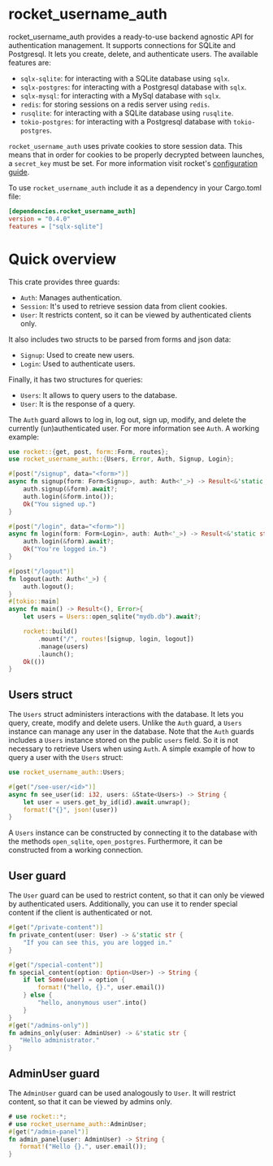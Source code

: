 # rocket_username_auth
rocket_username_auth provides a ready-to-use  backend agnostic API for authentication management.
It supports connections for SQLite and Postgresql. It lets you create, delete, and authenticate users.
The available features are:
* `sqlx-sqlite`: for interacting with a SQLite database using `sqlx`.
* `sqlx-postgres`: for interacting with a Postgresql database with `sqlx`.
* `sqlx-mysql`: for interacting with a MySql database with `sqlx`.
* `redis`: for storing sessions on a redis server using `redis`.
* `rusqlite`: for interacting with a SQLite database using `rusqlite`.
* `tokio-postgres`: for interacting with a Postgresql database with `tokio-postgres`.

`rocket_username_auth` uses private cookies to store session data.
This means that in order for cookies to be properly decrypted between launches, a `secret_key` must be set.
For more information visit rocket's [configuration guide](https://rocket.rs/v0.5-rc/guide/configuration/#configuration).





To use `rocket_username_auth` include it as a dependency in your Cargo.toml file:
```ini
[dependencies.rocket_username_auth]
version = "0.4.0"
features = ["sqlx-sqlite"]
```
# Quick overview
This crate provides three guards:
* `Auth`: Manages authentication.
* `Session`: It's used to retrieve session data from client cookies.
* `User`: It restricts content, so it can be viewed by authenticated clients only.


It also includes two structs to be parsed from forms and json data:
* `Signup`: Used to create new users.
* `Login`: Used to authenticate users.


Finally, it has two structures for queries:
* `Users`: It allows to query users to the database.
* `User`: It is the response of a query.


The `Auth` guard allows to log in, log out, sign up, modify, and delete the currently (un)authenticated user.
For more information see `Auth`.
 A working example:
```rust
use rocket::{get, post, form::Form, routes};
use rocket_username_auth::{Users, Error, Auth, Signup, Login};

#[post("/signup", data="<form>")]
async fn signup(form: Form<Signup>, auth: Auth<'_>) -> Result<&'static str, Error> {
    auth.signup(&form).await?;
    auth.login(&form.into());
    Ok("You signed up.")
}

#[post("/login", data="<form>")]
async fn login(form: Form<Login>, auth: Auth<'_>) -> Result<&'static str, Error>{
    auth.login(&form).await?;
    Ok("You're logged in.")
}

#[post("/logout")]
fn logout(auth: Auth<'_>) {
    auth.logout();
}
#[tokio::main]
async fn main() -> Result<(), Error>{
    let users = Users::open_sqlite("mydb.db").await?;

    rocket::build()
        .mount("/", routes![signup, login, logout])
        .manage(users)
        .launch();
    Ok(())
}
```

## Users struct
The `Users` struct administers interactions with the database.
It lets you query, create, modify and delete users.
Unlike the `Auth` guard, a `Users` instance can manage any user in the database.
Note that the `Auth` guards includes a `Users` instance stored on the public `users` field.
So it is not necessary to retrieve Users when using `Auth`.
A simple example of how to query a user with the `Users` struct:

```rust
use rocket_username_auth::Users;

#[get("/see-user/<id>")]
async fn see_user(id: i32, users: &State<Users>) -> String {
    let user = users.get_by_id(id).await.unwrap();
    format!("{}", json!(user))
}
```

A `Users` instance can be constructed by connecting it to the database with the methods `open_sqlite`,
`open_postgres`. Furthermore, it can be constructed from a working connection.


## User guard
The `User` guard can be used to restrict content, so that it can only be viewed by authenticated users.
Additionally, you can use it to render special content if the client is authenticated or not.
```rust
#[get("/private-content")]
fn private_content(user: User) -> &'static str {
    "If you can see this, you are logged in."
}

#[get("/special-content")]
fn special_content(option: Option<User>) -> String {
    if let Some(user) = option {
        format!("hello, {}.", user.email())
    } else {
        "hello, anonymous user".into()
    }
}
#[get("/admins-only")]
fn admins_only(user: AdminUser) -> &'static str {
   "Hello administrator."
}
```

## AdminUser guard
The `AdminUser` guard can be used analogously to `User`.
It will restrict content, so that it can be viewed by admins only.
```rust
# use rocket::*;
# use rocket_username_auth::AdminUser;
#[get("/admin-panel")]
fn admin_panel(user: AdminUser) -> String {
   format!("Hello {}.", user.email());
}
```

